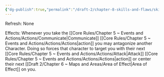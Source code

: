 ```yaml
---
{"dg-publish":true,"permalink":"/draft-2/chapter-8-skills-and-flaws/skill-list/insight/rank-2/taunt/"}
---
```


Refresh: None

Effects:
Whenever you take the [[Core Rules/Chapter 5 ~ Events and Actions/Actions/Communicate\|Communicate]] [[Core Rules/Chapter 5 ~ Events and Actions/Actions/Actions\|action]] you may antagonize another Character. Doing so forces that character to target you with their next [[Core Rules/Chapter 5 ~ Events and Actions/Actions/Attack\|Attack]] [[Core Rules/Chapter 5 ~ Events and Actions/Actions/Actions\|action]] or center their next [[Draft 2/Chapter 6 ~ Maps and Areas/Area of Effect\|Area of Effect]] on you.